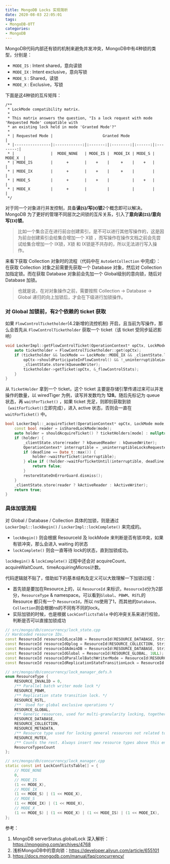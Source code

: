 ```yaml
---
title: MongoDB Locks 实现简析
date: 2020-08-03 22:05:01
tags:
- MongoDB-OTT
categories:
- MongoDB
---
```




MongoDB代码内部还有锁的机制来避免并发冲突，MongoDB中有4种锁的类型，分别是：

* `MODE_IS` : Intent shared，意向读锁
* `MODE_IX` : Intent exclusive，意向写锁
* `MODE_S` : Shared，读锁
* `MODE_X` : Exclusive，写锁

下面是这4种锁的互斥矩阵：

```
/**
 * LockMode compatibility matrix.
 *
 * This matrix answers the question, "Is a lock request with mode 'Requested Mode' compatible with
 * an existing lock held in mode 'Granted Mode'?"
 *
 * | Requested Mode |                      Granted Mode                     |
 * |----------------|:------------:|:-------:|:--------:|:------:|:--------:|
 * |                |  MODE_NONE   | MODE_IS |  MODE_IX | MODE_S |  MODE_X  |
 * | MODE_IS        |      +       |    +    |     +    |    +   |          |
 * | MODE_IX        |      +       |    +    |     +    |        |          |
 * | MODE_S         |      +       |    +    |          |    +   |          |
 * | MODE_X         |      +       |         |          |        |          |
 */
```

对于同一个对象进行并发控制，具备**读(`S`)/写(`X`)锁**2个概念即可以解决。MongoDB 为了更好的管理不同层次之间锁的互斥关系，引入了**意向读(`IS`)/意向写(`IX`)锁**。

>  比如一个集合正在进行前台创建索引，是不可以进行其他写操作的，这是因为前台创建索引会给集合增加一个 X锁 ，而写操作在操作文档之前会先尝试给集合增加一个 IX锁，X锁 和 IX锁是不共存的，所以无法进行写入操作。



来看下获取 Collection 对象时的流程（代码中在 `AutoGetCollection` 中完成）：在获取 Collection 对象之前需要先获取一个 Database 对象，然后对 Collection 加指定锁。而在获取 Database 对象前会先加一个 Global级别的意向锁，随后对 Database 加锁。

> 也就是说，在对对象操作之前，需要按照 Collection -> Database -> Global 递归的向上加锁后，才会在下级进行加锁操作。



### 对 Global 加锁前，有2个依赖的 ticket 获取

如果 `FlowControlTicketholder`(4.2新增的流控机制) 开启，且当前为写操作，那么会首先从 `FlowControlTicketholder` 获取一个 ticket（该 ticket 受同步延迟影响）

```c++
void LockerImpl::getFlowControlTicket(OperationContext* opCtx, LockMode lockMode) {
    auto ticketholder = FlowControlTicketholder::get(opCtx);
    if (ticketholder && lockMode == LockMode::MODE_IX && _clientState.load() == kInactive &&
        opCtx->shouldParticipateInFlowControl() && !_uninterruptibleLocksRequested) {
        _clientState.store(kQueuedWriter);
        ticketholder->getTicket(opCtx, &_flowControlStats);
    }
}
```



从 `TicketHolder` 拿到一个 ticket，这个 ticket 主要是存储引擎传递过来可以并发操作的数量，以 wiredTiger 为例，读写并发数均为 **128**。随后先标记为 queue 状态，再 `waitForTicket()` ，如果 ticket 充足，则即刻获取到锁（`waitForTicket()`立即完成），进入 active 状态，否则会一直在 `waitForTicket()` 中。

```c++
bool LockerImpl::_acquireTicket(OperationContext* opCtx, LockMode mode, Date_t deadline) {
    const bool reader = isSharedLockMode(mode);
    auto holder = shouldAcquireTicket() ? ticketHolders[mode] : nullptr;
    if (holder) {
        _clientState.store(reader ? kQueuedReader : kQueuedWriter);
        OperationContext* interruptible = _uninterruptibleLocksRequested ? nullptr : opCtx;
        if (deadline == Date_t::max()) {
            holder->waitForTicket(interruptible);
        } else if (!holder->waitForTicketUntil(interruptible, deadline)) {
            return false;
        }
        restoreStateOnErrorGuard.dismiss();
    }
    _clientState.store(reader ? kActiveReader : kActiveWriter);
    return true;
}
```



### 具体加锁流程

对 Global / Database / Collection 具体的加锁，则是通过 `LockerImpl::lockBegin()` / `LockerImpl::lockComplete()` 来完成的。

* `lockBegin()` 则会根据 ResourceId 及 lockMode 来判断是否有锁冲突，如果有锁冲突，那么会进入 waiting 的状态
* `lockComplete()` 则会一直等待 lock的状态，直到加锁成功。

`lockBegin()` & `lockComplete()` 过程中还会对 acquireCount、acquireWaitCount、timeAcquiringMicros计数。



代码逻辑就不贴了，借助如下的基本结构及定义可以大致理解一下加锁过程：

* 首先锁是要加在Resource上的，以 `ResourceId` 来标识，`ResourceId`分为2部分，`ResourceType` & namespace。可以看到`Global`、`PBWM`、`RSTL`的 Resource 都只有一个 `ResourceId`，所以 ns使用了1，而其他的`Database`、`Collection`则会根据ns的不同有不同的lock。
* 实际加锁的时候，也是根据 `LockConflictsTable` 中的冲突关系来进行校验，判断是否可以直接加锁成功

```c++
// src/mongo/db/concurrency/lock_state.cpp
// Hardcoded resource IDs.
const ResourceId resourceIdLocalDB = ResourceId(RESOURCE_DATABASE, StringData("local"));
const ResourceId resourceIdOplog = ResourceId(RESOURCE_COLLECTION, StringData("local.oplog.rs"));
const ResourceId resourceIdAdminDB = ResourceId(RESOURCE_DATABASE, StringData("admin"));
const ResourceId resourceIdGlobal = ResourceId(RESOURCE_GLOBAL, 1ULL);
const ResourceId resourceIdParallelBatchWriterMode = ResourceId(RESOURCE_PBWM, 1ULL);
const ResourceId resourceIdReplicationStateTransitionLock = ResourceId(RESOURCE_RSTL, 1ULL);

// src/mongo/db/concurrency/lock_manager_defs.h
enum ResourceType {
    RESOURCE_INVALID = 0,
    /** Parallel batch writer mode lock */
    RESOURCE_PBWM,
    /** Replication state transition lock. */
    RESOURCE_RSTL,
    /**  Used for global exclusive operations */
    RESOURCE_GLOBAL,
    /** Generic resources, used for multi-granularity locking, together with the above locks */
    RESOURCE_DATABASE,
    RESOURCE_COLLECTION,
    RESOURCE_METADATA,
    /** Resource type used for locking general resources not related to the storage hierarchy. */
    RESOURCE_MUTEX,
    /** Counts the rest. Always insert new resource types above this entry. */
    ResourceTypesCount
};

// src/mongo/db/concurrency/lock_manager.cpp
static const int LockConflictsTable[] = {
    // MODE_NONE
    0,
    // MODE_IS
    (1 << MODE_X),
    // MODE_IX
    (1 << MODE_S) | (1 << MODE_X),
    // MODE_S
    (1 << MODE_IX) | (1 << MODE_X),
    // MODE_X
    (1 << MODE_S) | (1 << MODE_X) | (1 << MODE_IS) | (1 << MODE_IX),
};
```



参考：

1. MongoDB serverStatus.globalLock 深入解析：https://mongoing.com/archives/4768
2. 浅析MongoDB中的意向锁：https://developer.aliyun.com/article/655101
3. https://docs.mongodb.com/manual/faq/concurrency/
